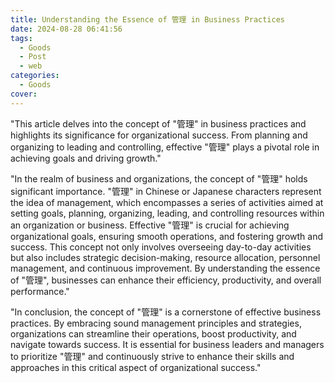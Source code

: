 ```yaml
---
title: Understanding the Essence of 管理 in Business Practices
date: 2024-08-28 06:41:56
tags:
  - Goods
  - Post
  - web
categories:
  - Goods
cover: 
---
```


"This article delves into the concept of \"管理\" in business practices and highlights its significance for organizational success. From planning and organizing to leading and controlling, effective \"管理\" plays a pivotal role in achieving goals and driving growth."

"In the realm of business and organizations, the concept of \"管理\" holds significant importance. \"管理\" in Chinese or Japanese characters represent the idea of management, which encompasses a series of activities aimed at setting goals, planning, organizing, leading, and controlling resources within an organization or business. Effective \"管理\" is crucial for achieving organizational goals, ensuring smooth operations, and fostering growth and success. This concept not only involves overseeing day-to-day activities but also includes strategic decision-making, resource allocation, personnel management, and continuous improvement. By understanding the essence of \"管理\", businesses can enhance their efficiency, productivity, and overall performance."

"In conclusion, the concept of \"管理\" is a cornerstone of effective business practices. By embracing sound management principles and strategies, organizations can streamline their operations, boost productivity, and navigate towards success. It is essential for business leaders and managers to prioritize \"管理\" and continuously strive to enhance their skills and approaches in this critical aspect of organizational success."
